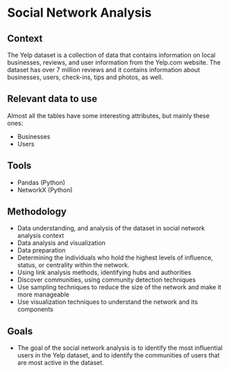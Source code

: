 # Social Network Analysis

## Context

The Yelp dataset is a collection of data that contains information on local businesses, reviews, and user information from the Yelp.com website. The dataset has over 7 million reviews and it contains information about businesses, users, check-ins, tips and photos, as well.

## Relevant data to use

Almost all the tables have some interesting attributes, but mainly these ones:
- Businesses
- Users

## Tools

- Pandas (Python)
- NetworkX (Python)

## Methodology

- Data understanding, and analysis of the dataset in social network analysis context
- Data analysis and visualization
- Data preparation
- Determining the individuals who hold the highest levels of influence, status, or centrality within the network.
- Using link analysis methods, identifying hubs and authorities 
- Discover communities, using community detection techniques
- Use sampling techniques to reduce the size of the network and make it more manageable
- Use visualization techniques to understand the network and its components

## Goals

- The goal of the social network analysis is to identify the most influential users in the Yelp dataset, and to identify the communities of users that are most active in the dataset. 

